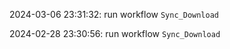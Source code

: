 2024-03-06 23:31:32: run workflow `Sync_Download` 

2024-02-28 23:30:56: run workflow `Sync_Download` 


